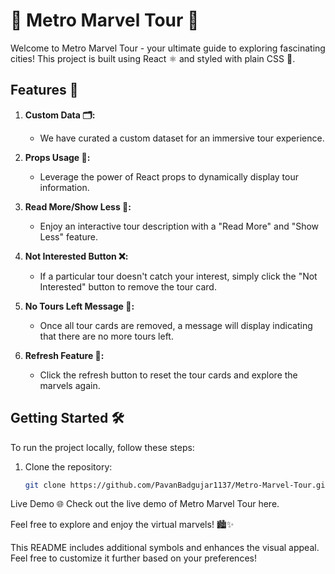 # 🌆 Metro Marvel Tour 🚀

Welcome to Metro Marvel Tour - your ultimate guide to exploring fascinating cities! This project is built using React ⚛️ and styled with plain CSS 🎨.

## Features 🌟

1. **Custom Data 🗂️:**
   - We have curated a custom dataset for an immersive tour experience.

2. **Props Usage 🚀:**
   - Leverage the power of React props to dynamically display tour information.

3. **Read More/Show Less 📖:**
   - Enjoy an interactive tour description with a "Read More" and "Show Less" feature.

4. **Not Interested Button ❌:**
   - If a particular tour doesn't catch your interest, simply click the "Not Interested" button to remove the tour card.

5. **No Tours Left Message 🚫:**
   - Once all tour cards are removed, a message will display indicating that there are no more tours left.

6. **Refresh Feature 🔄:**
   - Click the refresh button to reset the tour cards and explore the marvels again.

## Getting Started 🛠️

To run the project locally, follow these steps:

1. Clone the repository:

   ```bash
   git clone https://github.com/PavanBadgujar1137/Metro-Marvel-Tour.git
Live Demo 🌐
Check out the live demo of Metro Marvel Tour here.

Feel free to explore and enjoy the virtual marvels! 🏙️✨

This README includes additional symbols and enhances the visual appeal. Feel free to customize it further based on your preferences!
